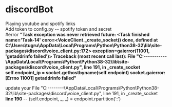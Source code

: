 # discordBot
Playing youtube and spotify links<br>
Add token to config.py -- spotify token and secret<br>
#error
<b>
"Task exception was never retrieved
future: <Task finished name='Task-14' coro=<VoiceClient._create_socket() done, defined at C:\Users\tugru\AppData\Local\Programs\Python\Python38-32\lib\site-packages\discord\voice_client.py:172> exception=gaierror(11001, 'getaddrinfo failed')>
Traceback (most recent call last):
  File "C:\-----\------\AppData\Local\Programs\Python\Python38-32\lib\site-packages\discord\voice_client.py", line 191, in _create_socket
    self.endpoint_ip = socket.gethostbyname(self.endpoint)
socket.gaierror: [Errno 11001] getaddrinfo failed"
 </b><br>
 
 update your 
    File "C:\----\----\AppData\Local\Programs\Python\Python38-32\lib\site-packages\discord\voice_client.py", line 191, in _create_socket<br>
  <b>line 190 </b>--   (self.endpoint, _, _) = endpoint.rpartition(':')
